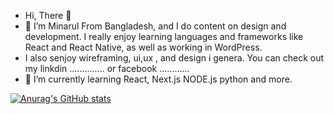 -  Hi, There 👋
- 👀 I’m Minarul From Bangladesh, and I do content on design and development. I really enjoy learning languages and frameworks like React and React Native, as well as working in WordPress.
- I also senjoy wireframing, ui,ux , and design i genera. You can check out my linkdin .............. or facebook ............
- 🌱 I’m currently learning React, Next.js NODE.js python and more.


[![Anurag's GitHub stats](https://github-readme-stats.vercel.app/api?username=suncodebd)](https://github.com/anuraghazra/github-readme-stats)

<!---
suncodebd/suncodebd is a ✨ special ✨ repository because its `README.md` (this file) appears on your GitHub profile.
You can click the Preview link to take a look at your changes.
--->
